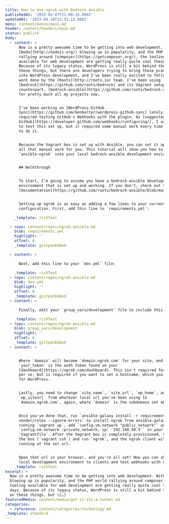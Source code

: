 ```yaml
---
title: How to Use ngrok with Bedrock-Ansible
publishedAt: '2015-03-07T21:08:15.000Z'
updatedAt: '2015-04-18T23:31:13.000Z'
menu: content/menus/main.md
header: content/headers/main.md
status: publish
body:
  - content: >
      Now is a pretty awesome time to be getting into web development. With
      [Node](http://nodejs.org/) blowing up in popularity, and the PHP world
      rallying around [composer](https://getcomposer.org/), the tooling
      available for web development are getting really quite cool these days.
      Because of its legacy status, WordPress is still a bit behind the times on
      these things, but there are developers trying to bring these practices
      into WordPress development, and I've been really excited to follow the
      work done by the [Roots](http://roots.io) team. I've been using
      [bedrock](https://github.com/roots/bedrock) and its Vagrant setup
      counterpart, [bedrock-ansible](https://github.com/roots/bedrock-ansible),
      for pretty much all my projects now.


      I've been working on [WordPress-GitHub
      Sync](https://github.com/benbalter/wordpress-github-sync) lately, which
      required testing GitHub's Webhooks with the plugin. As [suggested by
      GitHub](https://developer.github.com/webhooks/configuring/), I used ngrok
      to test this set up, but it required some manual work every time I wanted
      to do it.


      Because the Vagrant box is set up with Ansible, you can set it up to do
      all that manual work for you. This tutorial will show you how to integrate
      `ansible-ngrok` into your local bedrock-ansible development environment.


      ## Walkthrough


      To start, I'm going to assume you have a bedrock-ansible development
      environment that is set up and working. If you don't, check out the
      [documentation](https://github.com/roots/bedrock-ansible/blob/master/README.md).


      Setting up ngrok is as easy as adding a few lines to your current
      configuration. First, add this line to `requirements.yml`:

    _template: richText

  - repo: content/repos/ngrok-ansible.md
    blob: requirements.yml
    highlight: ''
    offset: 0
    _template: gistpenEmbed

  - content: >

      Next, add this line to your `dev.yml` file:

    _template: richText
  - repo: content/repos/ngrok-ansible.md
    blob: dev.yml
    highlight: ''
    offset: 0
    _template: gistpenEmbed
  - content: >

      Finally, edit your `group_vars/development` file to include this line:

    _template: richText
  - repo: content/repos/ngrok-ansible.md
    blob: group_vars/development
    highlight: ''
    offset: 0
    _template: gistpenEmbed
  - content: >


      Where `domain` will become `domain.ngrok.com` for your site, and
      `your_token` is the auth token found on your
      [dashboard](https://ngrok.com/dashboard). This isn't required for ngrok,
      per se, but is required if you want to set a hostname, which you will need
      for WordPress.


      Lastly, you need to change `site_name`, `site_url`, `wp_home`, and
      `wp_siteurl` from whatever local url you've been using to
      `domain.ngrok.com`, again, where `domain` is the subdomain set above.


      Once you've done that, run `ansible-galaxy install -r requirements.yml -p
      vendor/roles --ignore-errors` to install ngrok from ansible-galaxy. Before
      running `vagrant up`, add `config.vm.network "public_network"` under
      `config.vm.network :private_network, ip: '192.168.50.5'` in your
      `Vagrantfile`. After the Vagrant box is completely provisioned, ssh into
      the box (`vagrant ssh`) and run `ngrok`, and the ngrok client will begin
      running at the set url.


      Open that url in your browser, and you're all set! Now you can show your
      local development environment to clients and test webhooks with ease.
    _template: richText
excerpt: >
  Now is a pretty awesome time to be getting into web development. With Node
  blowing up in popularity, and the PHP world rallying around composer, the
  tooling available for web development are getting really quite cool these
  days. Because of its legacy status, WordPress is still a bit behind the times
  on these things, but \[…]
featuredMedia: content/media/get-it-its-a-tunnel.md
categories:
  - reference: content/categories/technology.md
_template: standard
---
```



